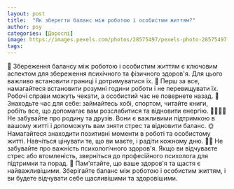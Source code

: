 ```yaml
---
layout: post
title:  "Як зберегти баланс між роботою і особистим життям?"
author: psy
categories: [Дорослі]
image: https://images.pexels.com/photos/28575497/pexels-photo-28575497.jpeg?auto=compress&cs=tinysrgb&fit=crop&h=627&w=1200
tags: 
---
```


🌿 Збереження балансу між роботою і особистим життям є ключовим аспектом для збереження психічного та фізичного здоров'я. Для цього важливо встановити границі і дотримуватися їх. 
💼 Перш за все, намагайтеся встановити розумні години роботи і не перевищувати їх. Робочі справи можуть чекати, а особистий час не повернете назад. 
🌸 Знаходьте час для себе: займайтесь хобі, спортом, читайте книги, робіть все, що допомагає вам розслабитися та відновити енергію. 
👨‍👩‍👧‍👦 Не забувайте про родину та друзів. Вони є важливими підтримкою в вашому житті і допоможуть вам зняти стрес та відновити баланс. 
🌞 Намагайтеся знаходити позитивні моменти в роботі та особистому житті. Навчіться цінувати те, що ви маєте, і радіти кожному дню. 
🧘‍♀️ Не забувайте про важність психологічного здоров'я. Якщо ви відчуваєте стрес або втомленість, зверніться до професійного психолога для підтримки та порад. 
💪 Пам'ятайте, що ваше здоров'я та щастя є найважливішими. Зберігайте баланс між роботою і особистим життям, і ви будете відчувати себе щасливішими та здоровішими.


